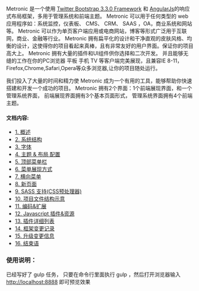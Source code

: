 <p>
Metronic 是一个使用 <a href="http://getbootstrap.com" target="_blank">Twitter
	Bootstrap 3.3.0 Framework</a> 和 <a href="http://angularjs.org/"
	target="_blank">AngularJs</a>的响应式布局框架，多用于管理系统和前端主题。 Metronic
可以用于任何类型的 web 应用程序如：系统监控，仪表板、 CMS、 CRM、 SAAS ，OA，商业系统和网站等。
Metronic 可以作为单页客户端应用或电商网站，博客等形式广泛用于互联网，商业、金融等行业。 Metronic
拥有扁平化的设计和干净直观的皮肤风格、均衡的设计，这使得你的项目看起来真棒，且有非常友好的用户界面。保证你的项目高大上。
Metronic 拥有大量的插件和UI组件供你选择和二次开发。 并且能够无缝的工作在你的PC浏览器 平板 手机 TV
等客户端完美展现，且兼容IE 8-11，Firefox,Chrome,Safari,Opera等众多浏览器,让你的项目随处运行。
</p>

<p>我们投入了大量的时间和精力使 Metronic 成为一个有用的工具，能够帮助你快速搭建和开发一个成功的项目。
Metronic 拥有2个界面：1个前端展现界面，和一个管理系统界面， 前端展现界面拥有3个基本页面形式，
管理系统界面拥有4个前端主题。</p>

 <h4>文档内容:</h4>
<ul class="menu">
<li><a href="javascript:;" class="clickable" data-section="#overview">1. 概述</a></li>
<li><a href="javascript:;" class="clickable" data-section="#template_structure">2. 系统结构</a></li>
<li><a href="javascript:;" class="clickable" data-section="#font">3. 字体</a></li>
<li><a href="javascript:;" class="clickable" data-section="#theme_config">4. 主题 & 布局 配置</a></li>
<li><a href="javascript:;" class="clickable" data-section="#top_menu">5. 顶部菜单栏</a></li>
<li><a href="javascript:;" class="clickable" data-section="#sidebar_menu">6. 菜单展现方式</a></li>
<li><a href="javascript:;" class="clickable" data-section="#hor_menu">7. 横向菜单</a></li>
<li><a href="javascript:;" class="clickable" data-section="#new_page">8. 新页面</a></li>
<li><a href="javascript:;" class="clickable" data-section="#sass">9. SASS 支持(CSS预处理器)</a></li>
<li><a href="javascript:;" class="clickable" data-section="#init">10. 项目文件结构示意</a></li>
<li><a href="javascript:;" class="clickable" data-section="#extend">11. 编码&扩展</a></li>
<li><a href="javascript:;" class="clickable" data-section="#plugins">12. Javascript 插件&资源</a></li>
<li><a href="javascript:;" class="clickable" data-section="#references">13. 插件详细列表</a></li>
<li><a href="javascript:;" class="clickable" data-section="#log">14. 框架变更记录</a></li>
<li><a href="javascript:;" class="clickable" data-section="#upgrade">15. 升级变更信息</a></li>
<li><a href="javascript:;" class="clickable" data-section="#end">16. 结束语</a></li>
</ul>

### 使用说明： ###

已经写好了 gulp 任务， 只要在命令行里面执行 gulp ，然后打开浏览器输入 [http://localhost:8888](http://localhost:8888 "http://localhost:8888")  即可预览效果 